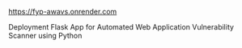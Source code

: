 https://fyp-awavs.onrender.com

Deployment Flask App for Automated Web Application Vulnerability Scanner using Python
